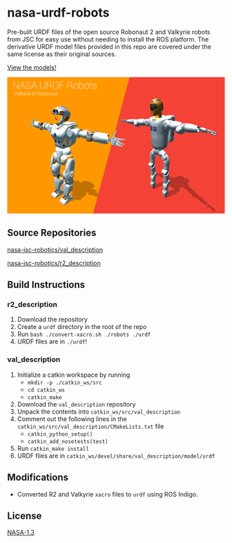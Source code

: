 # nasa-urdf-robots
Pre-built URDF files of the open source Robonaut 2 and Valkyrie robots from JSC for easy use without needing to install the ROS platform. The derivative URDF model files provided in this repo are covered under the same license as their original sources.

[View the models!](https://gkjohnson.github.io/nasa-urdf-robots/example/index.bundle.html)

![NASA URDF Robots](./docs/banner.png)

## Source Repositories

[nasa-jsc-robotics/val_description](https://gitlab.com/nasa-jsc-robotics/val_description/tree/77f19dc07700c30ea8f34a572600c2db0355dacc)

[nasa-jsc-robotics/r2_description](https://gitlab.com/nasa-jsc-robotics/r2_description/tree/654f4f89ff8e802cb7f80c617f0d6dd04483f4b2)

## Build Instructions

### r2_description

1. Download the repository
1. Create a `urdf` directory in the root of the repo
1. Run `bash ./convert-xacro.sh ./robots ./urdf`
1. URDF files are in `./urdf`!

### val_description

1. Initialize a catkin workspace by running
    - `mkdir -p ./catkin_ws/src`
    - `cd catkin_ws`
    - `catkin_make`
1. Download the `val_description` repository
1. Unpack the contents into `catkin_ws/src/val_description`
1. Comment out the following lines in the `catkin_ws/src/val_description/CMakeLists.txt` file
    - `catkin_python_setup()`
    - `catkin_add_nosetests(test)`
1. Run `catkin_make install`
1. URDF files are in `catkin_ws/devel/share/val_description/model/urdf`


## Modifications

- Converted R2 and Valkyrie `xacro` files to `urdf` using ROS Indigo.

## License

[NASA-1.3](https://opensource.org/licenses/NASA-1.3)
